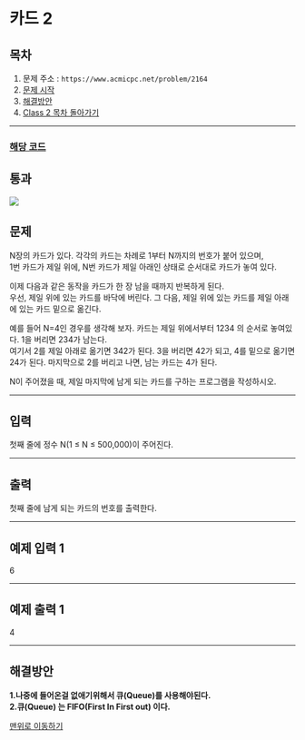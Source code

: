 # 카드 2

## 목차

1. 문제 주소 : `https://www.acmicpc.net/problem/2164`
2. [문제 시작](#문제)
3. [해결방안](#해결방안)
4. [Class 2 목차 돌아가기](../README.md)
___

### [해당 코드](./카드2.java)

## 통과

<img src="https://github.com/user-attachments/assets/3a57a5b1-1c9e-4f3c-ad3b-a9e2a3fa8a12">

## 문제

N장의 카드가 있다. 각각의 카드는 차례로 1부터 N까지의 번호가 붙어 있으며,<br>
1번 카드가 제일 위에, N번 카드가 제일 아래인 상태로 순서대로 카드가 놓여 있다.

이제 다음과 같은 동작을 카드가 한 장 남을 때까지 반복하게 된다.<br>
우선, 제일 위에 있는 카드를 바닥에 버린다. 그 다음, 제일 위에 있는 카드를 제일 아래에 있는 카드 밑으로 옮긴다.

예를 들어 N=4인 경우를 생각해 보자. 카드는 제일 위에서부터 1234 의 순서로 놓여있다. 1을 버리면 234가 남는다.<br>
여기서 2를 제일 아래로 옮기면 342가 된다. 3을 버리면 42가 되고, 4를 밑으로 옮기면 24가 된다. 마지막으로 2를 버리고 나면, 남는 카드는 4가 된다.

N이 주어졌을 때, 제일 마지막에 남게 되는 카드를 구하는 프로그램을 작성하시오.

___

## 입력

첫째 줄에 정수 N(1 ≤ N ≤ 500,000)이 주어진다.

___

## 출력

첫째 줄에 남게 되는 카드의 번호를 출력한다.

---

## 예제 입력 1

6

---

## 예제 출력 1

4

---

## 해결방안
**1.나중에 들어온걸 없애기위해서 큐(Queue)를 사용해야된다.**<br>
**2.큐(Queue) 는 FIFO(First In First out) 이다.**<br>

[맨위로 이동하기](#카드-2)